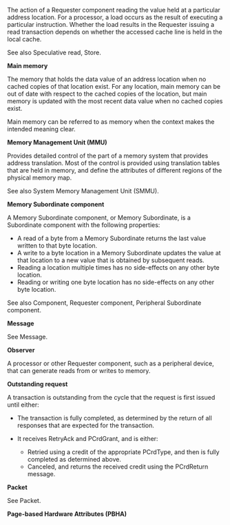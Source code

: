 The action of a Requester component reading the value held at a particular address location. For a processor, a load occurs as the result of executing a particular instruction. Whether the load results in the Requester issuing a read transaction depends on whether the accessed cache line is held in the local cache.

See also Speculative read, Store.

**Main memory**

The memory that holds the data value of an address location when no cached copies of that location exist. For any location, main memory can be out of date with respect to the cached copies of the location, but main memory is updated with the most recent data value when no cached copies exist.

Main memory can be referred to as memory when the context makes the intended meaning clear.

**Memory Management Unit (MMU)**

Provides detailed control of the part of a memory system that provides address translation. Most of the control is provided using translation tables that are held in memory, and define the attributes of different regions of the physical memory map.

See also System Memory Management Unit (SMMU).

**Memory Subordinate component**

A Memory Subordinate component, or Memory Subordinate, is a Subordinate component with the following properties:

- A read of a byte from a Memory Subordinate returns the last value written to that byte location.
- A write to a byte location in a Memory Subordinate updates the value at that location to a new value that is obtained by subsequent reads.
- Reading a location multiple times has no side-effects on any other byte location.
- Reading or writing one byte location has no side-effects on any other byte location.

See also Component, Requester component, Peripheral Subordinate component.

**Message**

See Message.

**Observer**

A processor or other Requester component, such as a peripheral device, that can generate reads from or writes to memory.

**Outstanding request**

A transaction is outstanding from the cycle that the request is first issued until either:

- The transaction is fully completed, as determined by the return of all responses that are expected for the transaction.
- It receives RetryAck and PCrdGrant, and is either:

    - Retried using a credit of the appropriate PCrdType, and then is fully completed as determined above.
    - Canceled, and returns the received credit using the PCrdReturn message.

**Packet**

See Packet.

**Page-based Hardware Attributes (PBHA)**

